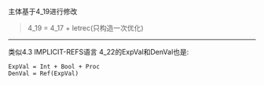 主体基于4_19进行修改
> 4_19 = 4_17 + letrec(只构造一次优化)

---

类似4.3 IMPLICIT-REFS语言
4_22的ExpVal和DenVal也是:
```
ExpVal = Int + Bool + Proc 
DenVal = Ref(ExpVal)
```
